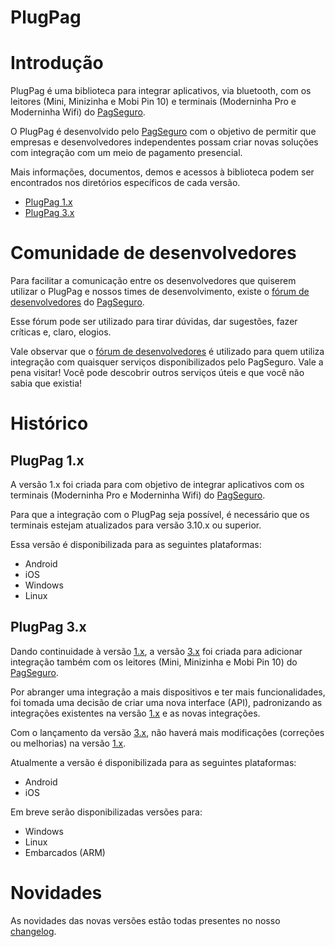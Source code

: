 # **PlugPag**

# Introdução
PlugPag é uma biblioteca para integrar aplicativos, via bluetooth, com os leitores (Mini, Minizinha e Mobi Pin 10) e terminais (Moderninha Pro e Moderninha Wifi) do [PagSeguro][link-pagseguro].

O PlugPag é desenvolvido pelo [PagSeguro][link-pagseguro] com o objetivo de permitir que empresas e desenvolvedores independentes possam criar novas soluções com integração com um meio de pagamento presencial.

Mais informações, documentos, demos e acessos à biblioteca podem ser encontrados nos diretórios específicos de cada versão.

- [PlugPag 1.x][link-1.x]
- [PlugPag 3.x][link-3.x]



# Comunidade de desenvolvedores

Para facilitar a comunicação entre os desenvolvedores que quiserem utilizar o PlugPag e nossos times de desenvolvimento, existe o [fórum de desenvolvedores][link-forum-desenvolvedores] do [PagSeguro][link-pagseguro].

Esse fórum pode ser utilizado para tirar dúvidas, dar sugestões, fazer críticas e, claro, elogios.

Vale observar que o [fórum de desenvolvedores][link-forum-desenvolvedores] é utilizado para quem utiliza integração com quaisquer serviços disponibilizados pelo PagSeguro. Vale a pena visitar! Você pode descobrir outros serviços úteis e que você não sabia que existia!



# Histórico

## PlugPag 1.x
A versão 1.x foi criada para com objetivo de integrar aplicativos com os terminais (Moderninha Pro e Moderninha Wifi) do [PagSeguro][link-pagseguro].

Para que a integração com o PlugPag seja possível, é necessário que os terminais estejam atualizados para versão 3.10.x ou superior.

Essa versão é disponibilizada para as seguintes plataformas:
- Android
- iOS
- Windows
- Linux

## PlugPag 3.x

Dando continuidade à versão [1.x][link-1.x], a versão [3.x][link-3.x] foi criada para adicionar integração também com os leitores (Mini, Minizinha e Mobi Pin 10) do [PagSeguro][link-pagseguro].

Por abranger uma integração a mais dispositivos e ter mais funcionalidades, foi tomada uma decisão de criar uma nova interface (API), padronizando as integrações existentes na versão [1.x][link-1.x] e as novas integrações.

Com o lançamento da versão [3.x][link-3.x], não haverá mais modificações (correções ou melhorias) na versão [1.x][link-1.x].

Atualmente a versão é disponibilizada para as seguintes plataformas:
- Android
- iOS

Em breve serão disponibilizadas versões para:
- Windows
- Linux
- Embarcados (ARM)


# Novidades

As novidades das novas versões estão todas presentes no nosso [changelog][link-changelog].





[link-pagseguro]: https://pagseguro.uol.com.br/ (PagSeguro)
[link-forum-desenvolvedores]: https://dev.pagseguro.uol.com.br/ (Fórum de desenvolvedores)
[link-1.x]: ./1.x (PlugPag 1.x)
[link-3.x]: ./3.x (PlugPag 3.x)
[link-changelog]: ./CHANGELOG.MD (changelog)